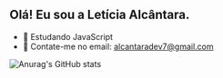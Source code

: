 ## Olá! Eu sou a Letícia Alcântara. 

- 🌱 Estudando JavaScript
- 💬 Contate-me no email: alcantaradev7@gmail.com

![Anurag's GitHub stats](https://github-readme-stats.vercel.app/api?username=Alc4ntaraa&show_icons=true&theme=github_dark)

